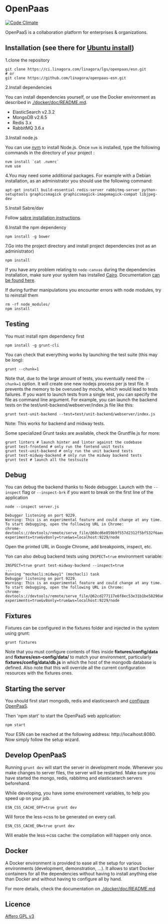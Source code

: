 # OpenPaas

[![Code Climate](https://codeclimate.com/github/linagora/openpaas-esn/badges/gpa.svg)](https://codeclimate.com/github/linagora/openpaas-esn)

OpenPaaS is a collaboration platform for enterprises & organizations.

## Installation (see there for [Ubuntu install](https://github.com/linagora/openpaas-esn/blob/master/doc/install-ubuntu.md))

1.clone the repository

    git clone https://ci.linagora.com/linagora/lgs/openpaas/esn.git
    # or
    git clone https://github.com/linagora/openpaas-esn.git

2.Install dependencies

You can install dependencies yourself, or use the Docker environment as described in [./docker/doc/README.md](./docker/doc/README.md).

- ElasticSearch v2.3.2
- MongoDB v2.6.5
- Redis 3.x
- RabbitMQ 3.6.x

3.Install node.js

You can use [nvm](https://github.com/creationix/nvm) to install Node.js. Once `nvm` is installed, type the following commands in the directory of your project :

```
nvm install `cat .nvmrc`
nvm use
```

4.You may need some additional packages. For example with a Debian installation, as an administrator you should use the following command:

    apt-get install build-essential redis-server rabbitmq-server python-setuptools graphicsmagick graphicsmagick-imagemagick-compat libjpeg-dev

5.Install Sabre/dav

Follow [sabre installation instructions](https://ci.linagora.com/linagora/lgs/openpaas/esn-sabre/blob/master/README.md).

6.Install the npm dependency

    npm install -g bower

7.Go into the project directory and install project dependencies (not as an administrator)

    npm install

If you have any problem relating to `node-canvas` during the dependencies installation,
make sure your system has installed [Cairo](http://cairographics.org/). Documentation [can be found here](https://github.com/Automattic/node-canvas).

If during further manipulations you encounter errors with node modules, try to reinstall them

    rm -rf node_modules/
    npm install

## Testing

You must install npm dependency first

    npm install -g grunt-cli

You can check that everything works by launching the test suite (this may be long):

    grunt --chunk=1

Note that, due to the large amount of tests, you eventually need the `--chunk=1` option. It will create one new nodejs process per js test file. It prevents the memory to be overused by mocha, which would lead to tests failures.
If you want to launch tests from a single test, you can specify the file as command line argument.
For example, you can launch the backend tests on the test/unit-backend/webserver/index.js file like this:

    grunt test-unit-backend --test=test/unit-backend/webserver/index.js

Note: This works for backend and midway tests.

Some specialized Grunt tasks are available, check the Gruntfile.js for more:

    grunt linters # launch hinter and linter against the codebase
    grunt test-frontend # only run the fontend unit tests
    grunt test-unit-backend # only run the unit backend tests
    grunt test-midway-backend # only run the midway backend tests
    grunt test # launch all the testsuite

## Debug

You can debug the backend thanks to Node debugger. Launch with the `--inspect` flag or `--inspect-brk` if you want to break on the first line of the application

    node --inspect server.js

    Debugger listening on port 9229.
    Warning: This is an experimental feature and could change at any time.
    To start debugging, open the following URL in Chrome:
    chrome-devtools://devtools/remote/serve_file/@60cd6e859b9f557d2312f5bf532f6aec5f284980/inspector.html?experiments=true&v8only=true&ws=localhost:9229/node

Open the printed URL in Google Chrome, add breakpoints, inspect, etc.

Yon can also debug backend tests using `INSPECT=true` environment variable:

    INSPECT=true grunt test-midway-backend --inspect=true
    ...
    Running "mochacli:midway1" (mochacli) task
    Debugger listening on port 9229.
    Warning: This is an experimental feature and could change at any time.
    To start debugging, open the following URL in Chrome:
    chrome-devtools://devtools/remote/serve_file/@62cd277117e6f8ec53e31b1be58290a6f7ab42ef/inspector.html?experiments=true&v8only=true&ws=localhost:9229/node

## Fixtures

Fixtures can be configured in the fixtures folder and injected in the system using grunt:

    grunt fixtures

Note that you must configure contents of files inside **fixtures/config/data** and **fixtures/esn-config/data/** to match your environment, particularly **fixtures/config/data/db.js** in which the host of the mongodb database is defined. Also note that this will override all the current configuration resources with the fixtures ones.

## Starting the server

You should first start mongodb, redis and elasticsearch and [configure OpenPaaS](./doc/configuration.md).

Then 'npm start' to start the OpenPaaS web application:

    npm start


Your ESN can be reached at the following address: http://localhost:8080. Now simply follow the setup wizard.

## Develop OpenPaaS

Running `grunt dev` will start the server in development mode. Whenever you
make changes to server files, the server will be restarted. Make sure you have
started the mongo, redis, rabbitmq and elasticsearch servers beforehand.

While developing, you have some environement variables, to help you speed up on your job.

    ESN_CSS_CACHE_OFF=true grunt dev

Will force the less->css to be generated on every call.

    ESN_CSS_CACHE_ON=true grunt dev

Will enable the less->css cache: the compilation will happen only once.

## Docker

A Docker environment is provided to ease all the setup for various environments (development, demonstration, ...).
It allows to start Docker containers for all the dependencies without having to install anything else than Docker and without having to configure all by hand.

For more details, check the documentation on [./docker/doc/README.md](./docker/doc/README.md)

## Licence

[Affero GPL v3](http://www.gnu.org/licenses/agpl-3.0.html)
